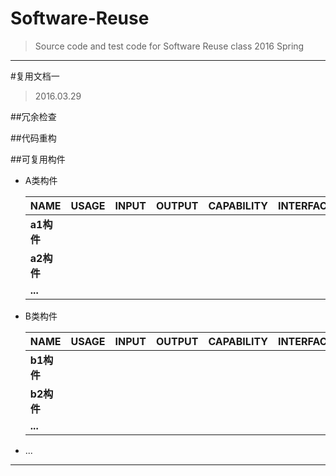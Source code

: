 # Software-Reuse> Source code and test code for Software Reuse class 2016 Spring***#复用文档一>2016.03.29##冗余检查##代码重构##可复用构件- A类构件    |NAME |              USAGE           |       INPUT      |       OUTPUT      |     CAPABILITY    |      INTERFACE     |    | ---------------------------- | ---------------- | ----------------- | ----------------- | ------------------ |---|    |   **a1构件**                    |                  |                   |                   |                    | |    |    **a2构件**                    |                  |                   |                   |                    ||     |    **...**                    |                  |                   |                   |                    ||   - B类构件    |NAME |              USAGE           |       INPUT      |       OUTPUT      |     CAPABILITY    |      INTERFACE     |    | ---------------------------- | ---------------- | ----------------- | ----------------- | ------------------ |---|    |   **b1构件**                    |                  |                   |                   |                    | |    |    **b2构件**                    |                  |                   |                   |                    ||     |    **...**                    |                  |                   |                   |                    || - ...***